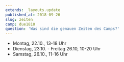 ```yaml
---
extends: _layouts.update
published_at: 2018-09-26
slug: zeiten
camp: due1810
question: 'Was sind die genauen Zeiten des Camps?'
---
```


- Montag, 22.10., 13-18 Uhr
- Dienstag, 23.10. - Freitag 26.10, 10-20 Uhr
- Samstag, 26.10., 11-16 Uhr
